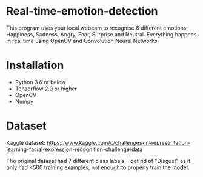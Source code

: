 # Real-time-emotion-detection
This program uses your local webcam to recognise 6 different emotions; Happiness, Sadness, Angry, Fear, Surprise and Neutral. Everything happens in real time using OpenCV and Convolution Neural Networks. 

# Installation
- Python 3.6 or below
- Tensorflow 2.0 or higher
- OpenCV
- Numpy

# Dataset
Kaggle dataset: https://www.kaggle.com/c/challenges-in-representation-learning-facial-expression-recognition-challenge/data

The original dataset had 7 different class labels. I got rid of "Disgust" as it only had <500 training examples, not enough to properly train the model.
